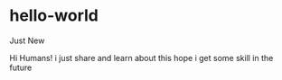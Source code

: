 # hello-world
Just New

Hi Humans!
i just share and learn about this
hope i get some skill in the future
